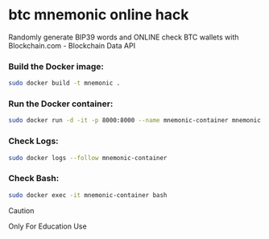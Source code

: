 # btc mnemonic online hack
Randomly generate BIP39 words and ONLINE check BTC wallets with Blockchain.com - Blockchain Data API



### Build the Docker image:
```bash
sudo docker build -t mnemonic .
 ```
### Run the Docker container:
```bash
sudo docker run -d -it -p 8000:8000 --name mnemonic-container mnemonic
```
### Check Logs:
```bash
sudo docker logs --follow mnemonic-container
```
### Check Bash:
```bash
sudo docker exec -it mnemonic-container bash
```


> [!CAUTION]
> Only For Education Use